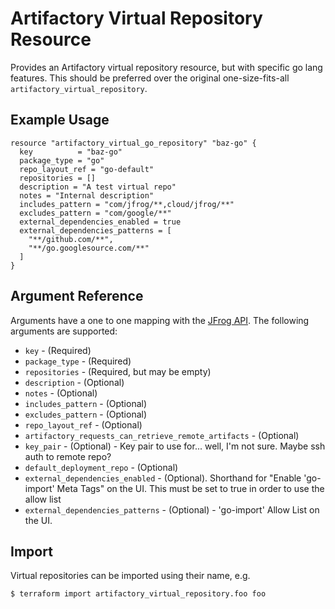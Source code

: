 # Artifactory Virtual Repository Resource

Provides an Artifactory virtual repository resource, but with specific go lang features. This should be preferred over the original
one-size-fits-all `artifactory_virtual_repository`. 

## Example Usage

```hcl
resource "artifactory_virtual_go_repository" "baz-go" {
  key          = "baz-go"
  package_type = "go"
  repo_layout_ref = "go-default"
  repositories = []
  description = "A test virtual repo"
  notes = "Internal description"
  includes_pattern = "com/jfrog/**,cloud/jfrog/**"
  excludes_pattern = "com/google/**"
  external_dependencies_enabled = true
  external_dependencies_patterns = [
    "**/github.com/**",
    "**/go.googlesource.com/**"
  ]
}
```

## Argument Reference

Arguments have a one to one mapping with the [JFrog API](https://www.jfrog.com/confluence/display/RTF/Repository+Configuration+JSON). The following arguments are supported:

* `key` - (Required)
* `package_type` - (Required)
* `repositories` - (Required, but may be empty)
* `description` - (Optional)
* `notes` - (Optional)
* `includes_pattern` - (Optional)
* `excludes_pattern` - (Optional)
* `repo_layout_ref` - (Optional)
* `artifactory_requests_can_retrieve_remote_artifacts` - (Optional)
* `key_pair` - (Optional) - Key pair to use for... well, I'm not sure. Maybe ssh auth to remote repo?
* `default_deployment_repo` - (Optional)
* `external_dependencies_enabled` - (Optional). Shorthand for "Enable 'go-import' Meta Tags" on the UI. This must be set to true in order to use the allow list
* `external_dependencies_patterns` - (Optional) - 'go-import' Allow List on the UI.

## Import

Virtual repositories can be imported using their name, e.g.

```
$ terraform import artifactory_virtual_repository.foo foo
```
